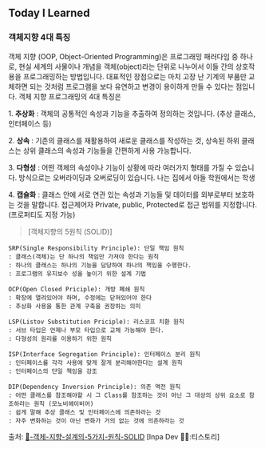 ## Today I Learned

### **객체지향 4대 특징**


객체 지향 (OOP, Object-Oriented Programming)은 프로그래밍 패러다임 중 하나로, 현실 세계의 사물이나 개념을 객체(object)라는 단위로 나누어서 이들 간의 상호작용을 프로그래밍하는 방법입니다. 대표적인 장점으로는 마치 고장 난 기계의 부품만 교체하면 되는 것처럼 프로그램을 보다 유연하고 변경이 용이하게 만들 수 있다는 점입니다. 객체 지향 프로그래밍의 4대 특징은

  

1\. <b>추상화</b> : 객체의 공통적인 속성과 기능을 추출하여 정의하는 것입니다. (추상 클래스, 인터페이스 등)

  

2\. <b>상속</b> : 기존의 클래스를 재활용하여 새로운 클래스를 작성하는 것, 상속된 하위 클래스는 상위 클래스의 속성과 기능들을 간편하게 사용 가능합니다.

  

3\. <b>다형성</b> : 어떤 객체의 속성이나 기능이 상황에 따라 여러가지 형태를 가질 수 있습니다. 방식으로는 오버라이딩과 오버로딩이 있습니다. 나는 집에서 아들 학원에서는 학생

  

4\. <b>캡슐화</b> : 클래스 안에 서로 연관 있는 속성과 기능들 및 데이터를 외부로부터 보호하는 것을 말합니다. 접근제어자 Private, public, Protected로 접근 범위를 지정합니다. (프로퍼티도 지정 가능)

  

> \[객체지향의 5원칙 (SOLID)\]
```
SRP(Single Responsibility Principle): 단일 책임 원칙
: 클래스(객체)는 단 하나의 책임만 가져야 한다는 원칙
: 하나의 클래스는 하나의 기능을 담당하여 하나의 책임을 수행한다.
: 프로그램의 유지보수 성을 높이기 위한 설계 기법

OCP(Open Closed Priciple): 개방 폐쇄 원칙
: 확장에 열려있어야 하며, 수정에는 닫혀있어야 한다
: 추상화 사용을 통한 관계 구축을 권장하는 의미

LSP(Listov Substitution Priciple): 리스코프 치환 원칙
: 서브 타입은 언제나 부모 타입으로 교체 가능해야 한다.
: 다형성의 원리를 이용하기 위한 원칙

ISP(Interface Segregation Principle): 인터페이스 분리 원칙
: 인터페이스를 각각 사용에 맞게 잘게 분리해야한다는 설계 원칙
: 인터페이스의 단일 책임을 강조

DIP(Dependency Inversion Principle): 의존 역전 원칙
: 어떤 클래스를 참조해야할 시 그 Class를 참조하는 것이 아닌 그 대상의 상위 요소로 참조하라는 원칙 (모노비헤이비어)
: 쉽게 말해 추상 클래스 및 인터페이스에 의존하라는 것
: 자주 변화하는 것이 아닌 변화가 거의 없는 것에 의존하라는 것
```


출처: [💠-객체-지향-설계의-5가지-원칙-SOLID](https://inpa.tistory.com/entry/OOP-%F0%9F%92%A0-%EA%B0%9D%EC%B2%B4-%EC%A7%80%ED%96%A5-%EC%84%A4%EA%B3%84%EC%9D%98-5%EA%B0%80%EC%A7%80-%EC%9B%90%EC%B9%99-SOLID) \[Inpa Dev 👨‍💻:티스토리\]
